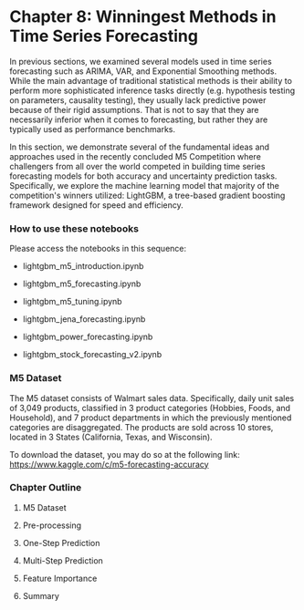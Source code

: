 # Chapter 8: Winningest Methods in Time Series Forecasting
In previous sections, we examined several models used in time series forecasting such as ARIMA, VAR, and Exponential Smoothing methods. While the main advantage of traditional statistical methods is their ability to perform more sophisticated inference tasks directly (e.g. hypothesis testing on parameters, causality testing), they usually lack predictive power because of their rigid assumptions. That is not to say that they are necessarily inferior when it comes to forecasting, but rather they are typically used as performance benchmarks.

In this section, we demonstrate several of the fundamental ideas and approaches used in the recently concluded M5 Competition where challengers from all over the world competed in building time series forecasting models for both accuracy and uncertainty prediction tasks. Specifically, we explore the machine learning model that majority of the competition's winners utilized: LightGBM, a tree-based gradient boosting framework designed for speed and efficiency.

### How to use these notebooks
Please access the notebooks in this sequence:

- lightgbm_m5_introduction.ipynb

- lightgbm_m5_forecasting.ipynb

- lightgbm_m5_tuning.ipynb

- lightgbm_jena_forecasting.ipynb

- lightgbm_power_forecasting.ipynb

- lightgbm_stock_forecasting_v2.ipynb

### M5 Dataset
The M5 dataset consists of Walmart sales data. Specifically, daily unit sales of 3,049 products, classified in 3 product categories (Hobbies, Foods, and Household), and 7 product departments in which the previously mentioned categories are disaggregated. The products are sold across 10 stores, located in 3 States (California, Texas, and Wisconsin).

To download the dataset, you may do so at the following link: https://www.kaggle.com/c/m5-forecasting-accuracy

### Chapter Outline

1. M5 Dataset

2. Pre-processing

3. One-Step Prediction

4. Multi-Step Prediction

5. Feature Importance

6. Summary
